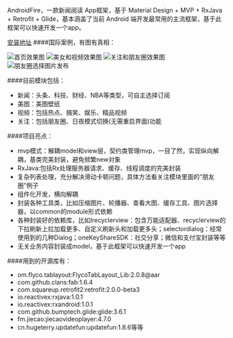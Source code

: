 AndroidFire，一款新闻阅读 App框架，基于 Material Design + MVP + RxJava + Retrofit + Glide，基本涵盖了当前 Android 端开发最常用的主流框架，基于此框架可以快速开发一个app。

[安装地址](http://fir.im/androidFire)
####国际案例，有图有真相：

![首页效果图](https://mmbiz.qlogo.cn/mmbiz_jpg/2EhjCcceOmiacVsI4wE6cDpOYHc0grkibzibpoxAG8EwBLVn4dHib3D0Wwrez4WeNmFkib19vKibYnMu9nQucqP5gvvw/0?wx_fmt=jpeg)
![美女和视频效果图](https://mmbiz.qlogo.cn/mmbiz_jpg/2EhjCcceOmiacVsI4wE6cDpOYHc0grkibzqao1ia26RiaZkP91tKePGT4OkuWU87wtYdmxpTauialIhhkVNic5DTUbiag/0?wx_fmt=jpeg)
![关注和朋友圈效果图](https://mmbiz.qlogo.cn/mmbiz_jpg/2EhjCcceOmiacVsI4wE6cDpOYHc0grkibzxbZBpcwzfT4icn613ltpvcpVQ1um2RrdOKOzA2XO8ETTE5DKTntKSBQ/0?wx_fmt=jpeg)
![朋友圈选择图片发布](https://mmbiz.qlogo.cn/mmbiz_jpg/2EhjCcceOmiacVsI4wE6cDpOYHc0grkibzAILAo5nkQhnsHkL3GyjbgEib8CFykAjXKn9SKwsD7PSzfQDBhOIsVFA/0?wx_fmt=jpeg)

####目前模块包括：
- 新闻：头条、科技、财经、NBA等类型，可自主选择订阅
- 美图：美图壁纸
- 视频：包括热点、搞笑、娱乐、精品视频
- 关注：包括朋友圈、日夜模式切换(无需重启界面)功能

####项目亮点：
- mvp模式：解耦model和view层，契约类管理mvp，一目了然，实现纵向解耦，基类完美封装，避免频繁new对象
-  RxJava:包括Rx处理服务器请求、缓存、线程调度的完美封装
- 复杂列表处理，充分解决滑动卡顿问题，具体方法看关注模块里面的“朋友圈”例子
- 组件化开发，横向解耦
- 封装各种工具类，比如压缩图片、轮播器、查看大图、缓存工具、图片选择器，以common的module形式依赖
- 各种封装好的依赖库，比如Irecyclerview：包含万能适配器、recyclerview的下拉刷新上拉加载更多、自定义刷新头和加载更多头；selectordialog：经常使用到的几种Dialog；oneKeyShareSDK：社交分享；微信和支付宝封装等等
- 无关业务内容封装成model，基于此框架可以快速开发一个app

####用到的开源库有：
- om.flyco.tablayout:FlycoTabLayout_Lib:2.0.8@aar 
- com.github.clans:fab:1.6.4
- com.squareup.retrofit2:retrofit:2.0.0-beta3
- io.reactivex:rxjava:1.0.1
- io.reactivex:rxandroid:1.0.1
- com.github.bumptech.glide:glide:3.6.1
- fm.jiecao:jiecaovideoplayer:4.7.0 
- cn.hugeterry.updatefun:updatefun:1.8.6等等

